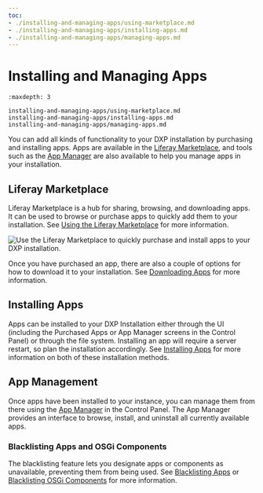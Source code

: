 ```yaml
---
toc:
- ./installing-and-managing-apps/using-marketplace.md
- ./installing-and-managing-apps/installing-apps.md
- ./installing-and-managing-apps/managing-apps.md
---
```

# Installing and Managing Apps

```{toctree}
:maxdepth: 3

installing-and-managing-apps/using-marketplace.md
installing-and-managing-apps/installing-apps.md
installing-and-managing-apps/managing-apps.md
```

You can add all kinds of functionality to your DXP installation by purchasing and installing apps. Apps are available in the [Liferay Marketplace](./installing-and-managing-apps/using-marketplace.md), and tools such as the [App Manager](./installing-and-managing-apps/managing-apps/using-the-app-manager.md) are also available to help you manage apps in your installation.

## Liferay Marketplace

Liferay Marketplace is a hub for sharing, browsing, and downloading apps. It can be used to browse or purchase apps to quickly add them to your installation. See [Using the Liferay Marketplace](./installing-and-managing-apps/using-marketplace.md) for more information.

![Use the Liferay Marketplace to quickly purchase and install apps to your DXP installation.](./installing-and-managing-apps/images/01.png)

Once you have purchased an app, there are also a couple of options for how to download it to your installation. See [Downloading Apps](./installing-and-managing-apps/installing-apps/downloading-apps.md) for more information.

## Installing Apps

Apps can be installed to your DXP Installation either through the UI (including the Purchased Apps or App Manager screens in the Control Panel) or through the file system. Installing an app will require a server restart, so plan the installation accordingly. See [Installing Apps](./installing-and-managing-apps/installing-apps.md) for more information on both of these installation methods.

## App Management

Once apps have been installed to your instance, you can manage them from there using the [App Manager](./installing-and-managing-apps/managing-apps/using-the-app-manager.md) in the Control Panel. The App Manager provides an interface to browse, install, and uninstall all currently available apps.

### Blacklisting Apps and OSGi Components

The blacklisting feature lets you designate apps or components as unavailable, preventing them from being used. See [Blacklisting Apps](./installing-and-managing-apps/managing-apps/blacklisting-apps.md) or [Blacklisting OSGi Components](./installing-and-managing-apps/managing-apps/blacklisting-osgi-components.md) for more information.
